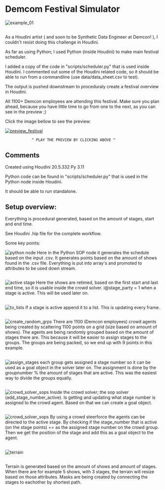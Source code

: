 # Demcom Festival Simulator

![example_01](img/overview_example_01.png)


## 

As a Houdini artist ( and soon to be Synthetic Data Engineer at Demcon! ), I couldn't resist doing this challenge in Houdini.

As far as using Python; I used Python (inside Houdini) to make main festival scheduler.

I added a copy of the code in "scripts/scheduler.py" that is used inside Houdini. I commented out some of the Houdini related code, so it should be able to run from a commandline (use data/data_sheet.csv to test).

The output is pushed downstream to proceduraly create a festival overview in Houdini.

All 1100+ Demcon employees are attending this festival. Make sure you plan ahead, because you have little time to go from one to the next, as you can see in the preview ;)

Click the image bellow to see the preview:

[![preview_festival](img/play_preview.png)]( https://drive.google.com/file/d/1wzf1vK6FQn2MKWZ9W07eOYgYbjpq0Thf/view?usp=sharing )

				^ PLAY THE PREVIEW BY CLICKING ABOVE ^

## Comments


Created using Houdini 20.5.332 Py 3.11

Python code can be found in "scripts/scheduler.py" that is used in the Python node inside Houdini.  

It should be able to run standalone.



## Setup overview:


Everything is procedural generated, based on the amount of stages, start and end time.

See Houdini .hip file for the complete workflow.

Some key points:


![python node](img/hou_step_01_gen_schedule.png)
Here in the Python SOP node it generates the schedule based on the input .csv.
It generates points based on the amount of shows found in the .csv file. Everything is put into array's and promoted to attributes to be used down stream.

## 




![active stage](img/retime_and_active_stage.png)
Here the shows are retimed, based on the first start and last end time, so it is usable inside the crowd solver.
i@stage_party = 1 when a stage is active. This will be used later on.

## 




![to_lists](img/active_stages_to_list.png)
If a stage is active append it to a list. This is updating every frame.

## 



![create_random_grps](img/create_groups_based_on_stages.png)
There are 1100 (Demcon employees) crowd agents being created by scattering 1100 points on a grid (size based on amount of shows). The agents are being randomly grouped based on the amount of stages there are. This because it will be easier to assign stages to the groups. The groups are being packed, so we end up with 9 points in this example.

## 






![assign_stages](img/assign_groups_to_active_stage.png)
each group gets assigned a stage number so it can be used as a goal object in the solver later on. The assignment is done by the groupnumber % the amount of stages that are active. This was the easiest way to divide the groups equally. 

## 





![crowd_solver_sops](img/crowd_solver_sop_solver.png)
Inside the crowd solver; the sop solver (add_stage_number_active). Is getting and updating what stage number is assigned to the crowd agent. Based on that we can create a goal object.

## 





![crowd_solver_sops](img/goal_pos_crowd.png)
By using a crowd steerforce the agents can be directed to the active stage. 
By checking if the stage_number that is active (on the stage points) == as the assigned stage number on the crowd group. Then we get the position of the stage and add this as a goal object to the agent. 

## 





![terrain](img/terrain_steps.gif)
## 
Terrain is generated based on the amount of shows and amount of stages. 
When there are for example 5 shows, with 3 stages, the terrain will resize based on those attributes. Masks are being created by connecting the stages to eachother by shortest path.


## 





